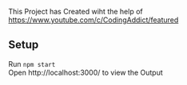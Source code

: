 This Project has Created wiht the help of https://www.youtube.com/c/CodingAddict/featured

## Setup
Run `npm start` <br/>
Open http://localhost:3000/ to view the Output
